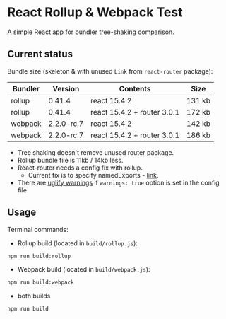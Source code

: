# React Rollup & Webpack Test

A simple React app for bundler tree-shaking comparison.

## Current status

Bundle size (skeleton & with unused `Link` from `react-router` package):

| Bundler | Version | Contents | Size |
| --- | --- | --- | --- |
| rollup | 0.41.4 | react 15.4.2 | 131 kb |
| rollup | 0.41.4 | react 15.4.2 + router 3.0.1 | 172 kb |
| webpack | 2.2.0-rc.7 | react 15.4.2  | 142 kb |
| webpack | 2.2.0-rc.7 | react 15.4.2 + router 3.0.1 | 186 kb |

- Tree shaking doesn't remove unused router package.
- Rollup bundle file is 11kb / 14kb less.
- React-router needs a config fix with rollup.
  - Current fix is to specify namedExports - [link](https://github.com/rollup/rollup/issues/855).
- There are [uglify warnings](uglify-warnings) if `warnings: true` option is set in the config file.

## Usage

Terminal commands:

- Rollup build (located in `build/rollup.js`):

```sh
npm run build:rollup
```

- Webpack build (located in `build/webpack.js`):

```sh
npm run build:webpack
```

- both builds

```sh
npm run build
```
